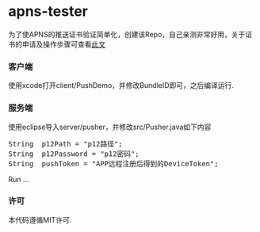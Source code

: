 # apns-tester

为了使APNS的推送证书验证简单化，创建该Repo，自己亲测非常好用，关于证书的申请及操作步骤可查看[此文](http://45.63.124.43/apnstui-song-jing-cui)

### 客户端
使用xcode打开client/PushDemo，并修改BundleID即可，之后编译运行.

### 服务端
使用eclipse导入server/pusher，并修改src/Pusher.java如下内容
<pre>
String  p12Path = "p12路径";
String  p12Password = "p12密码";
String  pushToken = "APP远程注册后得到的DeviceToken";
</pre>

Run ...

### 许可
本代码遵循MIT许可.